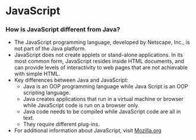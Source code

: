 # JavaScript
### How is JavaScript different from Java?
* The JavaScript programming language, developed by Netscape, Inc., is not part of the Java platform.
* JavaScript does not create applets or stand-alone applications. In its most common form, JavaScript resides inside HTML documents, and can provide levels of interactivity to web pages that are not achievable with simple HTML.
* Key differences between Java and JavaScript:
   * Java is an OOP programming language while Java Script is an OOP scripting language.
   * Java creates applications that run in a virtual machine or browser while JavaScript code is run on a browser only.
   * Java code needs to be compiled while JavaScript code are all in text.
   * They require different plug-ins.
* For additional information about JavaScript, visit [Mozilla.org](https://developer.mozilla.org/en-US/docs/Web/JavaScript/About_JavaScript)

